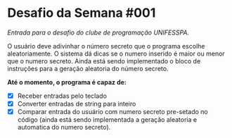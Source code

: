 # Desafio da Semana #001
*Entrada para o desafio do clube de programação UNIFESSPA.*

O usuário deve adivinhar o número secreto que o programa escolhe aleatoriamente. O sistema dá dicas se o numero inserido é maior ou menor que o numero secreto. Ainda está sendo implementado o bloco de instruções para a geração aleatoria do número secreto.

**Até o momento, o programa é capaz de:**
- [x] Receber entradas pelo teclado
- [x] Converter entradas de string para inteiro
- [x] Comparar entrada do usuário com numero secreto pre-setado no código (ainda está sendo implementada a geração aleatoria e automatica do numero secreto).

